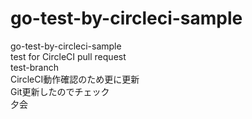 # go-test-by-circleci-sample
go-test-by-circleci-sample  
test for CircleCI pull request  
test-branch  
CircleCI動作確認のため更に更新  
Git更新したのでチェック  
夕会